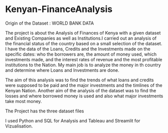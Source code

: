 # Kenyan-FinanceAnalysis
Origin of the Dataset : WORLD BANK DATA

The project is about the Analysis of  Finances of Kenya with a given dataset and Existing Companies as well as Institutions.I carried out an analysis of the financial status of the country based on a small selection of the dataset. I have the data of the Loans, Credits and the Investments made on the specific dates: who the borrowers are, the amount of money used, which investments made, and the interest rates of revenue  and the most profitable institutions to the Nation. My main job is to analyze the money in th country  and determine where Loans and Investments are done.

The aim of this analysis was to find the trends of what loans and credits were supposed to be paid and the major investments and the timlines of the Kenyan Nation. Another aim of the analysis of the dataset was to find the losses and where borrowed money is used and also what major investments take most money.

The Project has the three dataset files

I used Python and SQL for Analysis and Tableau and Streamlit for Vizualisation. 
